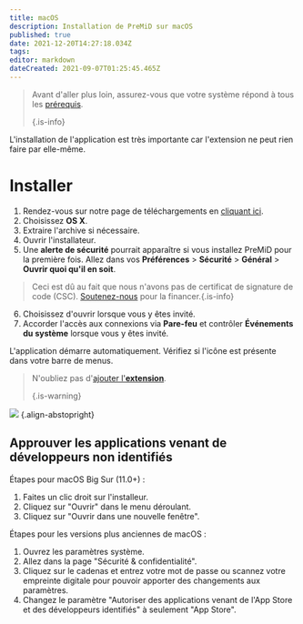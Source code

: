 ```yaml
---
title: macOS
description: Installation de PreMiD sur macOS
published: true
date: 2021-12-20T14:27:18.034Z
tags:
editor: markdown
dateCreated: 2021-09-07T01:25:45.465Z
---
```


> Avant d'aller plus loin, assurez-vous que votre système répond à tous les [prérequis](/install/requirements). 
> 
> {.is-info}

L'installation de l'application est très importante car l'extension ne peut rien faire par elle-même.

# Installer
1. Rendez-vous sur notre page de téléchargements en [cliquant ici](https://premid.app/downloads).
2. Choisissez **OS X**.
3. Extraire l'archive si nécessaire.
4. Ouvrir l'installateur.
5. Une **alerte de sécurité** pourrait apparaître si vous installez PreMiD pour la première fois. Allez dans vos **Préférences** > **Sécurité** > **Général** > **Ouvrir quoi qu'il en soit**.
> Ceci est dû au fait que nous n'avons pas de certificat de signature de code (CSC). [Soutenez-nous](https://www.patreon.com/Timeraa) pour la financer.{.is-info}
6. Choisissez d'ouvrir lorsque vous y êtes invité.
7. Accorder l'accès aux connexions via **Pare-feu** et contrôler **Événements du système** lorsque vous y êtes invité.

L'application démarre automatiquement. Vérifiez si l'icône est présente dans votre barre de menus.

> N'oubliez pas d'[ajouter l'**extension**](/install). 
> 
> {.is-warning}

![](https://img.icons8.com/color/2x/mac-logo.png) {.align-abstopright}

## Approuver les applications venant de développeurs non identifiés
Étapes pour macOS Big Sur (11.0+) :
1. Faites un clic droit sur l'installeur.
2. Cliquez sur "Ouvrir" dans le menu déroulant.
3. Cliquez sur "Ouvrir dans une nouvelle fenêtre".

Étapes pour les versions plus anciennes de macOS :
1. Ouvrez les paramètres système.
2. Allez dans la page "Sécurité & confidentialité".
3. Cliquez sur le cadenas et entrez votre mot de passe ou scannez votre empreinte digitale pour pouvoir apporter des changements aux paramètres.
4. Changez le paramètre "Autoriser des applications venant de l'App Store et des développeurs identifiés" à seulement "App Store".
